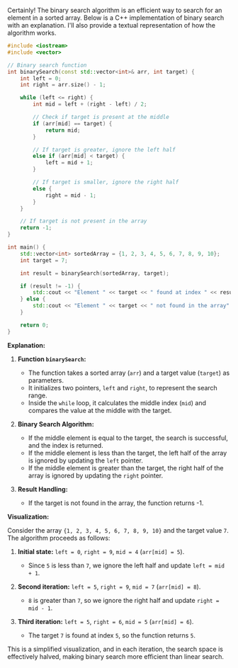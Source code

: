 Certainly! The binary search algorithm is an efficient way to search for an element in a sorted array. Below is a C++ implementation of binary search with an explanation. I'll also provide a textual representation of how the algorithm works.

```cpp
#include <iostream>
#include <vector>

// Binary search function
int binarySearch(const std::vector<int>& arr, int target) {
    int left = 0;
    int right = arr.size() - 1;

    while (left <= right) {
        int mid = left + (right - left) / 2;

        // Check if target is present at the middle
        if (arr[mid] == target) {
            return mid;
        }

        // If target is greater, ignore the left half
        else if (arr[mid] < target) {
            left = mid + 1;
        }

        // If target is smaller, ignore the right half
        else {
            right = mid - 1;
        }
    }

    // If target is not present in the array
    return -1;
}

int main() {
    std::vector<int> sortedArray = {1, 2, 3, 4, 5, 6, 7, 8, 9, 10};
    int target = 7;

    int result = binarySearch(sortedArray, target);

    if (result != -1) {
        std::cout << "Element " << target << " found at index " << result << std::endl;
    } else {
        std::cout << "Element " << target << " not found in the array" << std::endl;
    }

    return 0;
}
```

**Explanation:**

1. **Function `binarySearch`:**
   - The function takes a sorted array (`arr`) and a target value (`target`) as parameters.
   - It initializes two pointers, `left` and `right`, to represent the search range.
   - Inside the `while` loop, it calculates the middle index (`mid`) and compares the value at the middle with the target.

2. **Binary Search Algorithm:**
   - If the middle element is equal to the target, the search is successful, and the index is returned.
   - If the middle element is less than the target, the left half of the array is ignored by updating the `left` pointer.
   - If the middle element is greater than the target, the right half of the array is ignored by updating the `right` pointer.

3. **Result Handling:**
   - If the target is not found in the array, the function returns -1.

**Visualization:**

Consider the array `{1, 2, 3, 4, 5, 6, 7, 8, 9, 10}` and the target value `7`. The algorithm proceeds as follows:

1. **Initial state:** `left = 0`, `right = 9`, `mid = 4` (`arr[mid] = 5`).
   - Since `5` is less than `7`, we ignore the left half and update `left = mid + 1`.

2. **Second iteration:** `left = 5`, `right = 9`, `mid = 7` (`arr[mid] = 8`).
   - `8` is greater than `7`, so we ignore the right half and update `right = mid - 1`.

3. **Third iteration:** `left = 5`, `right = 6`, `mid = 5` (`arr[mid] = 6`).
   - The target `7` is found at index `5`, so the function returns `5`.

This is a simplified visualization, and in each iteration, the search space is effectively halved, making binary search more efficient than linear search.